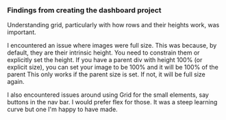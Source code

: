 ### Findings from creating the dashboard project

Understanding grid, particularly with how rows and their heights work, was important.

I encountered an issue where images were full size. This was because, by default, they are their intrinsic height.
You need to constrain them or explicitly set the height. If you have a parent div with height 100% (or explicit size), you can set 
your image to be 100% and it will be 100% of the parent This only works if the parent size is set. If not, it will be full size again.

I also encountered issues around using Grid for the small elements, say buttons in the nav bar. I would prefer flex for those.
It was a steep learning curve but one I'm happy to have made.